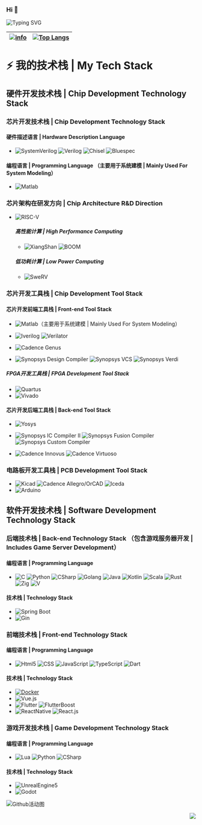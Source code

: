 ### Hi 👋

![Typing SVG](https://readme-typing-svg.demolab.com/?lines=没有人耻笑你，而是你自己磨灭目标。;不要把目标定得太高，太高近乎妄想。;凡我不能创造的，我就不能理解。;注意你的思想，因为它将变成你的言辞。;注意你的言辞，因为它将变成你的行动。;注意你的行动，因为它将变成你的习惯。;注意你的习惯，因为它将变成你的性格。;注意你的性格，因为它们将决定你的命运。;我们想的是什么，就会成为什么样的人。)

|[![info](https://github-readme-stats.vercel.app/api?username=elllusion&show_icons=true&theme=radical)]()|[![Top Langs](https://github-readme-stats.vercel.app/api/top-langs/?username=elllusion&layout=compact&theme=radical&langs_count=8)]()|
|  ----  | ----  |

# ⚡ 我的技术栈 | My Tech Stack 

## 硬件开发技术栈 | Chip Development Technology Stack
### 芯片开发技术栈 | Chip Development Technology Stack
#### 硬件描述语言 | Hardware Description Language
* ![SystemVerilog](https://img.shields.io/badge/-SystemVerilog-CAD09D?logo=systemverilog&logoColor=ffffff) ![Verilog](https://img.shields.io/badge/-Verilog-8985F0?logo=verilog&logoColor=ffffff) ![Chisel](https://img.shields.io/badge/-Chisel-2D3E77?logo=chisel&logoColor=ffffff) ![Bluespec](https://img.shields.io/badge/-Bluespec-2030A0?logo=bluespec&logoColor=ffffff)
#### 编程语言 | Programming Language （主要用于系统建模 | Mainly Used For System Modeling）
* ![Matlab](https://img.shields.io/badge/-Matlab-8985F0?logo=matlab&logoColor=ffffff)

### 芯片架构在研发方向 | Chip Architecture R&D Direction
* ![RISC-V](https://img.shields.io/badge/-RISC--V-2030A0.svg)
  ##### 高性能计算 | High Performance Computing
  * ![XiangShan](https://img.shields.io/badge/-XiangShan-2030A0.svg) ![BOOM](https://img.shields.io/badge/-BOOM-2030A0.svg)
  ##### 低功耗计算 | Low Power Computing
  * ![SweRV](https://img.shields.io/badge/-SweRV-2030A0.svg)

### 芯片开发工具栈 | Chip Development Tool Stack

#### 芯片开发前端工具栈 | Front-end Tool Stack

* ![Matlab](https://img.shields.io/badge/-Matlab-8985F0.svg)（主要用于系统建模 | Mainly Used For System Modeling）

* ![Iverilog](https://img.shields.io/badge/-iverilog-F73345.svg) ![Verilator](https://img.shields.io/badge/-Verilator-0184C1.svg)

* ![Cadence Genus](https://img.shields.io/badge/-Cadence%20Genus-EE0040.svg)

* ![Synopsys Design Compiler](https://img.shields.io/badge/-Synopsys%20Design%20Compiler-C637FA.svg) ![Synopsys VCS](https://img.shields.io/badge/-Synopsys%20VCS-C637FA.svg) ![Synopsys Verdi](https://img.shields.io/badge/-Synopsys%20Verdi-C637FA.svg)
  
##### FPGA开发工具栈 | FPGA Development Tool Stack
* ![Quartus](https://img.shields.io/badge/-Quartus-blue.svg?logo=intel&logoColor=ffffff)
* ![Vivado](https://img.shields.io/badge/-Vivado-FF1010.svg?logo=xilinx&logoColor=ffffff)

#### 芯片开发后端工具栈 | Back-end Tool Stack
* ![Yosys](https://img.shields.io/badge/-Yosys-blue.svg?logo=intel&logoColor=ffffff) 

* ![Synopsys IC Compiler II](https://img.shields.io/badge/-Synopsys%20IC%20Compiler%20II-C637FA.svg) ![Synopsys Fusion Compiler](https://img.shields.io/badge/-Synopsys%20Fusion%20Compiler-C637FA.svg) ![Synopsys Custom Compiler](https://img.shields.io/badge/-Synopsys%20Custom%20Compiler-C637FA.svg) 

* ![Cadence Innovus](https://img.shields.io/badge/-Cadence%20Innovus-EE0040.svg) ![Cadence Virtuoso](https://img.shields.io/badge/-Cadence%20Virtuoso-EE0040.svg) 

### 电路板开发工具栈 | PCB Development Tool Stack
*  ![Kicad](https://img.shields.io/badge/-Kicad-5070F0.svg) ![Cadence Allegro/OrCAD](https://img.shields.io/badge/-Cadence%20Allegro/OrCAD-EE0040.svg) ![lceda](https://img.shields.io/badge/-立创EDA-5070F0.svg)
*  ![Arduino](https://img.shields.io/badge/-Arduino-00979D.svg?logo=arduino&logoColor=ffffff) 

## 软件开发技术栈 | Software Development Technology Stack

### 后端技术栈 | Back-end Technology Stack （包含游戏服务器开发 | Includes Game Server Development）
#### 编程语言 | Programming Language
* ![C](https://img.shields.io/badge/-C/C++-red?logo=c&logoColor=ffffff) ![Python](https://img.shields.io/badge/-Python-3776AB?logo=python&logoColor=ffffff) ![CSharp](https://img.shields.io/badge/-Csharp-239120?logo=csharp&logoColor=ffffff) ![Golang](https://img.shields.io/badge/-Go-2030A0?logo=golang&logoColor=ffffff) ![Java](https://img.shields.io/badge/-Java-2030A0?logo=java&logoColor=ffffff) ![Kotlin](https://img.shields.io/badge/-Kotlin-E93035?logo=kotlin&logoColor=ffffff) ![Scala](https://img.shields.io/badge/-Scala-E93035?logo=scala&logoColor=ffffff) ![Rust](https://img.shields.io/badge/-Rust-E93035?logo=rust&logoColor=ffffff) ![Zig](https://img.shields.io/badge/-Zig-E93035?logo=zig&logoColor=ffffffg) ![V](https://img.shields.io/badge/-V-E93035?logo=v&logoColor=ffffff)

#### 技术栈 | Technology Stack
* ![Spring Boot](https://img.shields.io/badge/-Spring%20Boot-2030A0.svg)
* ![Gin](https://img.shields.io/badge/-Gin-2030A0.svg)

### 前端技术栈 | Front-end Technology Stack
#### 编程语言 | Programming Language
* ![Html5](https://img.shields.io/badge/-Html5-2030A0?logo=html5&logoColor=ffffff) ![CSS](https://img.shields.io/badge/-CSS-2030A0?logo=css&logoColor=ffffff) ![JavaScript](https://img.shields.io/badge/-JavaScript-2030A0?logo=javascript&logoColor=ffffff) ![TypeScript](https://img.shields.io/badge/-TypeScript-2030A0?logo=typescript&logoColor=ffffff) ![Dart](https://img.shields.io/badge/-Dart-2030A0?logo=dart&logoColor=ffffff)

#### 技术栈 | Technology Stack
* [![Docker](https://img.shields.io/badge/-Docker-black?style=flat&logo=docker&link=https://github.com/poorjobless)](https://github.com/poorjobless)
* ![Vue.js](https://img.shields.io/badge/-Vue.js-2030A0.svg)
* ![Flutter](https://img.shields.io/badge/-Flutter-2030A0.svg) ![FlutterBoost](https://img.shields.io/badge/-FlutterBoost-2030A0.svg)
* ![ReactNative](https://img.shields.io/badge/-ReactNative-2030A0.svg) ![React.js](https://img.shields.io/badge/-React.js-2030A0.svg)

### 游戏开发技术栈 | Game Development Technology Stack
#### 编程语言 | Programming Language
* ![Lua](https://img.shields.io/badge/-Lua-2030A0.svg) ![Python](https://img.shields.io/badge/-Python-3776AB?logo=python&logoColor=ffffff) ![CSharp](https://img.shields.io/badge/-Csharp-239120?logo=csharp&logoColor=ffffff)
  
#### 技术栈 | Technology Stack
* ![UnrealEngine5](https://img.shields.io/badge/-UnrealEngine-2030A0.svg)
* ![Godot](https://img.shields.io/badge/-Godot-2030A0.svg)

![Github活动图](https://github-readme-activity-graph.vercel.app/graph?username=elllusion&theme=dracula)

<img align="right" src="https://komarev.com/ghpvc/?username=elllusion&color=green">
<!--
**poorjobless/poorjobless** is a ✨ _special_ ✨ repository because its `README.md` (this file) appears on your GitHub profile.

Here are some ideas to get you started:

- 🔭 I’m currently working on ...
- 🌱 I’m currently learning ...
- 👯 I’m looking to collaborate on ...
- 🤔 I’m looking for help with ...
- 💬 Ask me about ...
- 📫 How to reach me: ...
- 😄 Pronouns: ...
- ⚡ Fun fact: ...
-->
